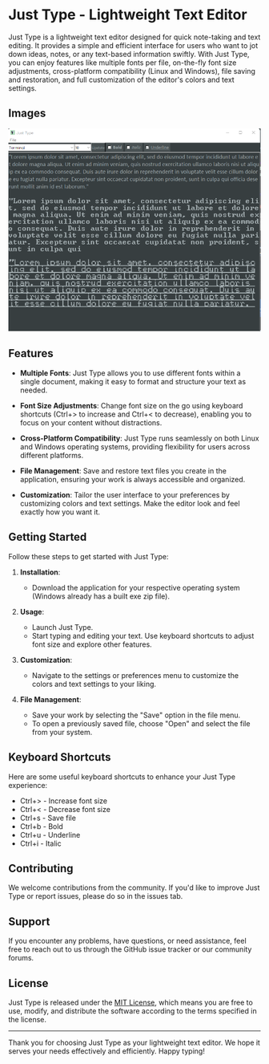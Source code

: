 # Just Type - Lightweight Text Editor

Just Type is a lightweight text editor designed for quick note-taking and text editing. It provides a simple and efficient interface for users who want to jot down ideas, notes, or any text-based information swiftly. With Just Type, you can enjoy features like multiple fonts per file, on-the-fly font size adjustments, cross-platform compatibility (Linux and Windows), file saving and restoration, and full customization of the editor's colors and text settings.

## Images

![Screenshot](https://github.com/Axel-Negron/Type--Lightweight-text-editor/blob/main/imgs/Screenshot%202023-09-20%20111729.png)

## Features

- **Multiple Fonts**: Just Type allows you to use different fonts within a single document, making it easy to format and structure your text as needed.

- **Font Size Adjustments**: Change font size on the go using keyboard shortcuts (Ctrl+> to increase and Ctrl+< to decrease), enabling you to focus on your content without distractions.

- **Cross-Platform Compatibility**: Just Type runs seamlessly on both Linux and Windows operating systems, providing flexibility for users across different platforms.

- **File Management**: Save and restore text files you create in the application, ensuring your work is always accessible and organized.

- **Customization**: Tailor the user interface to your preferences by customizing colors and text settings. Make the editor look and feel exactly how you want it.

## Getting Started

Follow these steps to get started with Just Type:

1. **Installation**:
   - Download the application for your respective operating system (Windows already has a built exe zip file). 
    

2. **Usage**:
   - Launch Just Type.
   - Start typing and editing your text. Use keyboard shortcuts to adjust font size and explore other features.

3. **Customization**:
   - Navigate to the settings or preferences menu to customize the colors and text settings to your liking.

4. **File Management**:
   - Save your work by selecting the "Save" option in the file menu.
   - To open a previously saved file, choose "Open" and select the file from your system.

## Keyboard Shortcuts

Here are some useful keyboard shortcuts to enhance your Just Type experience:

- Ctrl+> - Increase font size
- Ctrl+< - Decrease font size
- Ctrl+s - Save file
- Ctrl+b - Bold
- Ctrl+u - Underline
- Ctrl+i - Italic

## Contributing

We welcome contributions from the community. If you'd like to improve Just Type or report issues, please do so in the issues tab.

## Support

If you encounter any problems, have questions, or need assistance, feel free to reach out to us through the GitHub issue tracker or our community forums.

## License

Just Type is released under the [MIT License](LICENSE), which means you are free to use, modify, and distribute the software according to the terms specified in the license.

---

Thank you for choosing Just Type as your lightweight text editor. We hope it serves your needs effectively and efficiently. Happy typing!

